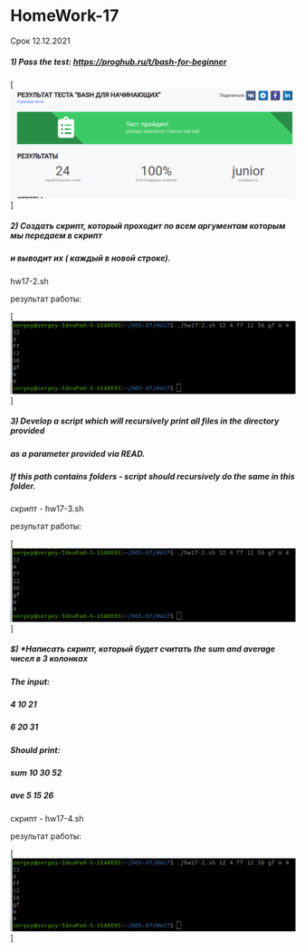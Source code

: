 # HomeWork-17
Срок 12.12.2021

##### 1) Pass the test: https://proghub.ru/t/bash-for-beginner

[![N|Solid](https://github.com/serwol2/DOS-07/blob/main/HW17/test-Bash-for-beginners-2021-12-08_19-37.png)]

##### 2)  Создать скрипт, который проходит по всем аргументам которым мы передаем в скрипт 
##### и выводит их ( каждый в новой строке).

hw17-2.sh 

результат работы:

[![N|Solid](https://github.com/serwol2/DOS-07/blob/main/HW17/PrintScreen-HW17-2.png)]

##### 3) Develop a script which will recursively print all files in the directory provided 
##### as a parameter provided via READ.
##### If this path contains folders - script should recursively do the same in this folder.

скрипт - hw17-3.sh

результат работы:

[![N|Solid](https://github.com/serwol2/DOS-07/blob/main/HW17/PrintScreen-HW17-2.png)]


##### $) *Написать скрипт, который будет считать the sum and average чисел в 3 колонках
##### The input:
##### 4  10  21
##### 6  20  31

##### Should print:
##### sum 10  30  52
##### ave   5    15  26

скрипт - hw17-4.sh

результат работы:

[![N|Solid](https://github.com/serwol2/DOS-07/blob/main/HW17/PrintScreen-HW17-2.png)]
